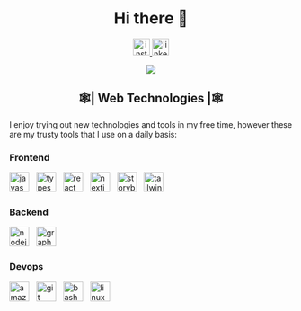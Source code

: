 <h1 align="center">Hi there 👋</h1>

<div align="center">
  <a href="https://www.instagram.com/andrija_s21/" target="_blank">
    <img src="https://img.shields.io/static/v1?message=Instagram&logo=instagram&label=&color=E4405F&logoColor=white&labelColor=&style=for-the-badge" height="30" alt="instagram logo"  />
  </a>
  <a href="https://www.linkedin.com/in/andrijas21/" target="_blank">
    <img src="https://img.shields.io/static/v1?message=LinkedIn&logo=linkedin&label=&color=0077B5&logoColor=white&labelColor=&style=for-the-badge" height="30" alt="linkedin logo"  />
  </a>
  
   ![](https://komarev.com/ghpvc/?username=AkosoCodes&style=flat-square)  
</div>

<h2 align="center">🕸️| Web Technologies |🕸️</h2>

I enjoy trying out new technologies and tools in my free time, however these are my trusty tools that I use on a daily basis:

<h3 align="left">Frontend</h3>
<div align="left">
  <img src="https://skillicons.dev/icons?i=js" height="35" alt="javascript logo"  />
  <img width="5" />
  <img src="https://skillicons.dev/icons?i=ts" height="35" alt="typescript logo"  />
  <img width="5" />
  <img src="https://skillicons.dev/icons?i=react" height="35" alt="react logo"  />
  <img width="5" />
  <img src="https://skillicons.dev/icons?i=nextjs" height="35" alt="nextjs logo"  />
  <img width="5" />
  <img src="https://cdn.simpleicons.org/storybook/FF4785" height="35" alt="storybook logo"  />
  <img width="5" />
  <img src="https://skillicons.dev/icons?i=tailwind" height="35" alt="tailwindcss logo"  />
</div>

<h3 align="left">Backend</h3>
<div align="left">
  <img src="https://skillicons.dev/icons?i=nodejs" height="35" alt="nodejs logo"  />
  <img width="5" />
  <img src="https://skillicons.dev/icons?i=graphql" height="35" alt="graphql logo"  />
  <img width="5" />
</div>

<h3 align="left">Devops</h3>
<div align="left">
  <img src="https://skillicons.dev/icons?i=aws" height="35" alt="amazonwebservices logo"  />
  <img width="5" />
  <img src="https://skillicons.dev/icons?i=git" height="35" alt="git logo"  />
  <img width="5" />
  <img src="https://skillicons.dev/icons?i=bash" height="35" alt="bash logo"  />
  <img width="5" />
  <img src="https://skillicons.dev/icons?i=linux" height="35" alt="linux logo"  />
</div>


###
